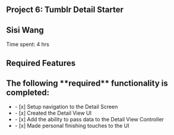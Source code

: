 ## Project 6: Tumblr Detail Starter
<h2>Sisi Wang</h2>
<p>Time spent: 4 hrs</p>

## Required Features
<h2>The following **required** functionality is completed:</h2>
<ul>
  <li>- [x] Setup navigation to the Detail Screen</li>
  <li>- [x] Created the Detail View UI</li>
  <li>- [x] Add the ability to pass data to the Detail View Controller</li>
  <li>- [x] Made personal finishing touches to the UI</li>
</ul>
